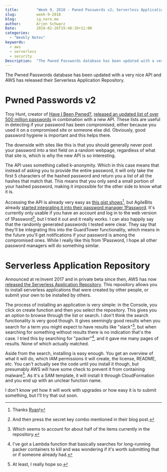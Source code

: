 ```yaml
---
title:        "Week 9, 2018 - Pwned Passwords v2; Serverless Application Repository"
slug:         week-9-2018
blog:         ig.nore.me  
author:       Arjen Schwarz  
Date:         2018-02-26T19:48:10+11:00
categories:   
  - "Weekly Notes"
keywords:
  - aws 
  - serverless
  - security
Description:  "The Pwned Passwords database has been updated with a very nice API and AWS has released their Serverless Application Repository."
---
```


The Pwned Passwords database has been updated with a very nice API and AWS has released their Serverless Application Repository.

# Pwned Passwords v2

Troy Hunt, creator of [Have I Been Pwned?](https://haveibeenpwned.com/Passwords), [released an updated list of over 500 million passwords](https://www.troyhunt.com/ive-just-launched-pwned-passwords-version-2/) in combination with a new API. These lists are useful in detecting if your password has been compromised, either because you used it on a compromised site or someone else did. Obviously, good password hygiene is important and this helps there.

The downside with sites like this is that you should generally never post your password into a text field on a random webpage, regardless of what that site is, which is why the new API is so interesting.

The API uses something called k-anonymity. Which in this case means that instead of asking you to provide the entire password, it will only take the first 5 characters of the hashed password and return you a list of all the hashes that match that. This means that you only send a small portion of your hashed password, making it impossible for the other side to know what it is.

Accessing the API is already very easy as [this gist shows](https://gist.github.com/ryan0x44/67abdef6e4eef7f7f4206efa437e7812)[^1], but AgileBits already [started integrating it into their password manager 1Password](https://blog.agilebits.com/2018/02/22/finding-pwned-passwords-with-1password/). It's currently only usable if you have an account and log in to the web version of 1Password[^2], but I tried it out and it really works. I can also happily say that the randomly generated passwords I tested were clear. They say that they'll be integrating this into the GuardTower functionality, which means in the future you'll get notifications if your password is among the compromised ones. While I really like this from 1Password, I hope all other password managers will do something similar.

# Serverless Application Repository

Announced at re:Invent 2017 and in private beta since then, AWS has now [released the Serverless Application Repository](https://aws.amazon.com/blogs/aws/now-available-aws-serverless-application-repository/).  This repository allows you to install serverless applications that were created by other people, or submit your own to be installed by others.

The process of installing an application is very simple: in the Console, you click on create function and then you select the repository. This gives you an option to browse through the list or search. I don't think the search functionality is very good though. It gives seemingly good results when you search for a term you might expect to have results like "slack"[^3], but when searching for something without results there is no indication that's the case. I tried this by searching for "packer"[^4], and it gave me many pages of results. None of which actually matched.

Aside from the search, installing is easy enough. You get an overview of what it will do, which IAM permissions it will create, the license, README, etc. You can't actually see the code until you install it though, but presumably AWS will have some check to prevent it from containing malware[^5]. As it's a SAM template, it will install it through CloudFormation and you end up with an unclear function name.

I don't know yet how it will work with upgrades or how easy it is to submit something, but I'll try that out soon.

[^1]:	Thanks [Ryan](https://twitter.com/ryan0x44)!

[^2]:	And then press the secret key combo mentioned in their blog post.

[^3]:	Which seems to account for about half of the items currently in the repository.

[^4]:	I've got a Lambda function that basically searches for long-running packer containers to kill and was wondering if it's worth submitting that or if someone already had.

[^5]:	At least, I really hope so.
